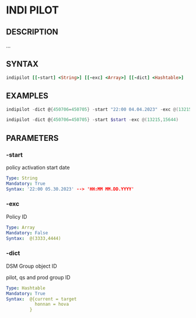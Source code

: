# INDI PILOT

## DESCRIPTION
...


## SYNTAX

```ruby
indipilot [[-start] <String>] [[-exc] <Array>] [[-dict] <Hashtable>] 
```

## EXAMPLES

```powershell
indipilot -dict @{450706=450705} -start "22:00 04.04.2023" -exc @(13215,15644)
```

```powershell
indipilot -dict @{450706=450705} -start $start -exc @(13215,15644)
```

## PARAMETERS

### -start
policy activation start date

```yaml
Type: String
Mandatory: True
Syntax: '22:00 05.30.2023' --> 'HH:MM MM.DD.YYYY'
```

### -exc
Policy ID 

```yaml
Type: Array
Mandatory: False
Syntax:  @(3333,4444)
```
### -dict
DSM Group object ID

pilot, qs and prod group ID 
```yaml
Type: Hashtable
Mandatory: True
Syntax:  @{current = target
           honnan = hova
         }
```
